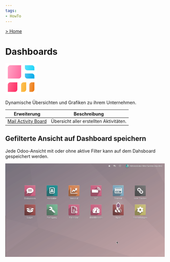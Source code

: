```yaml
---
tags:
- HowTo
---
```

[> Home](/)
# Dashboards
![icons_odoo_board](assets/icons_odoo_board.png)

Dynamische Übersichten und Grafiken zu ihrem Unternehmen.

| Erweiterung                                   | Beschreibung                            |
| --------------------------------------------- | --------------------------------------- |
| [Mail Activity Board](Mail%20Activity%20Board.md) | Übersicht aller erstellten Aktivitäten. |

## Gefilterte Ansicht auf Dashboard speichern

Jede Odoo-Ansicht mit oder ohne aktive Filter kann auf dem Dahsboard gespeichert werden.

![Dashboards Beispiel Speichern](assets/Dashboards%20Beispiel%20Speichern.gif)